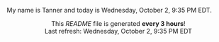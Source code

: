 My name is Tanner and today is Wednesday, October 2, 9:35 PM EDT.

<p align="center">This <i>README</i> file is generated <b>every 3 hours</b>!</br>Last refresh: Wednesday, October 2, 9:35 PM EDT<br /></p>
